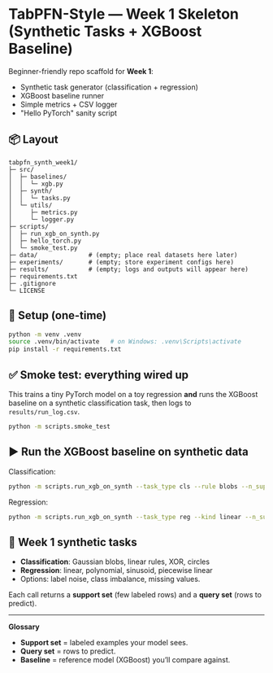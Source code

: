 # TabPFN-Style — Week 1 Skeleton (Synthetic Tasks + XGBoost Baseline)

Beginner-friendly repo scaffold for **Week 1**:
- Synthetic task generator (classification + regression)
- XGBoost baseline runner
- Simple metrics + CSV logger
- "Hello PyTorch" sanity script

## 📦 Layout

```
tabpfn_synth_week1/
├─ src/
│  ├─ baselines/
│  │  └─ xgb.py
│  ├─ synth/
│  │  └─ tasks.py
│  └─ utils/
│     ├─ metrics.py
│     └─ logger.py
├─ scripts/
│  ├─ run_xgb_on_synth.py
│  ├─ hello_torch.py
│  └─ smoke_test.py
├─ data/              # (empty; place real datasets here later)
├─ experiments/       # (empty; store experiment configs here)
├─ results/           # (empty; logs and outputs will appear here)
├─ requirements.txt
├─ .gitignore
└─ LICENSE
```

## 🧰 Setup (one-time)

```bash
python -m venv .venv
source .venv/bin/activate   # on Windows: .venv\Scripts\activate
pip install -r requirements.txt
```

## ✅ Smoke test: everything wired up

This trains a tiny PyTorch model on a toy regression **and** runs the XGBoost baseline on a synthetic classification task, then logs to `results/run_log.csv`.

```bash
python -m scripts.smoke_test
```

## ▶️ Run the XGBoost baseline on synthetic data

Classification:
```bash
python -m scripts.run_xgb_on_synth --task_type cls --rule blobs --n_support 128 --n_query 128 --n_features 10 --classes 3
```

Regression:
```bash
python -m scripts.run_xgb_on_synth --task_type reg --kind linear --n_support 128 --n_query 128 --n_features 10
```

## 🧪 Week 1 synthetic tasks

- **Classification**: Gaussian blobs, linear rules, XOR, circles  
- **Regression**: linear, polynomial, sinusoid, piecewise linear  
- Options: label noise, class imbalance, missing values.

Each call returns a **support set** (few labeled rows) and a **query set** (rows to predict).

---

**Glossary**
- **Support set** = labeled examples your model sees.
- **Query set** = rows to predict.
- **Baseline** = reference model (XGBoost) you’ll compare against.